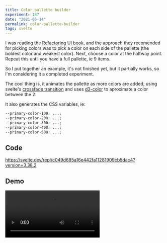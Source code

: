 ```yaml
---
title: Color pallette builder
experiment: 187
date: "2021-05-14"
permalink: color-pallette-builder
tags: svelte
---
```


I was reading the [Refactoring UI book](https://www.refactoringui.com/), and the approach they recomended for picking colors was to pick a color on each side of the pallette (the boldest color and weakest color). Next, choose a color at the halfway point. Repeat this until you have a full pallette, ie 9 items.

So I put together an example, it's not finished yet, but it partially works, so I'm considering it a completed experiment.

The cool thing is, it animates the pallette as more colors are added, using svelte's [crossfade transition](https://svelte.dev/tutorial/deferred-transitions) and uses [d3-color](https://github.com/d3/d3-color) to aproximate a color between the 2.

It also generates the CSS variables, ie:

```css
--primary-color-100: ...;
--primary-color-200: ...;
--primary-color-300: ...;
--primary-color-400: ...;
--primary-color-500: ...;
```

## Code

https://svelte.dev/repl/c049d685a16e442fa11281909cb5dac4?version=3.38.2

## Demo

<video controls src="https://res.cloudinary.com/dzwnkx0mk/video/upload/v1620979200/1000experiments.dev/color-pallette-builder_f0tbox.mp4"/>

## Notes

- Add a HSL color picker. Maybe use d3-color?
